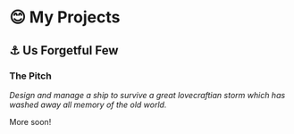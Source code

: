 # :blush: My Projects

## :anchor: Us Forgetful Few

### The Pitch
*Design and manage a ship to survive a great lovecraftian storm which has washed away all memory of the old world.*

More soon!
